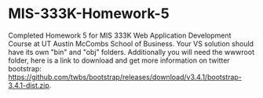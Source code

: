 # MIS-333K-Homework-5
Completed Homework 5 for MIS 333K Web Application Development Course at UT Austin McCombs School of Business. Your VS solution should have its own "bin" and "obj" folders. Additionally you will need the wwwroot folder, here is a link to download and get more information on twitter bootstrap: https://github.com/twbs/bootstrap/releases/download/v3.4.1/bootstrap-3.4.1-dist.zip.
